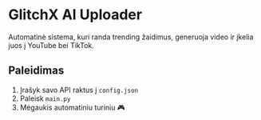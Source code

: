 # GlitchX AI Uploader

Automatinė sistema, kuri randa trending žaidimus, generuoja video ir įkelia juos į YouTube bei TikTok.

## Paleidimas

1. Įrašyk savo API raktus į `config.json`
2. Paleisk `main.py`
3. Mėgaukis automatiniu turiniu 🎮